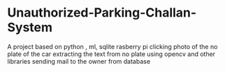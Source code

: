 # Unauthorized-Parking-Challan-System
A project based on python , ml, sqlite rasberry pi 
clicking photo of the no plate of the car
extracting the text from no plate using opencv and other libraries
sending mail to the owner from database


